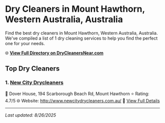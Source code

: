 # Dry Cleaners in Mount Hawthorn, Western Australia, Australia

Find the best dry cleaners in Mount Hawthorn, Western Australia, Australia. We've compiled a list of 1 dry cleaning services to help you find the perfect one for your needs.

🌐 **[View Full Directory on DryCleanersNear.com](https://drycleanersnear.com/city/Australia/Western%20Australia/Mount%20Hawthorn)**

## Top Dry Cleaners

### 1. [New City Drycleaners](https://drycleanersnear.com/dryCleaner/68ad164d1d9ee695c9252f08/new-city-drycleaners)
📍 Dover House, 194 Scarborough Beach Rd, Mount Hawthorn
⭐ Rating: 4.7/5
🌐 Website: http://www.newcitydrycleaners.com.au/
🔗 [View Full Details](https://drycleanersnear.com/dryCleaner/68ad164d1d9ee695c9252f08/new-city-drycleaners)


---

*Last updated: 8/26/2025*
